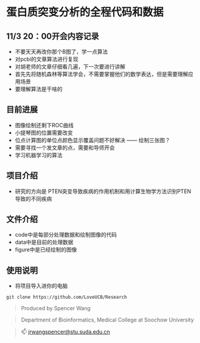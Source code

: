 #  蛋白质突变分析的全程代码和数据
## 11/3 20：00开会内容记录
- 不要天天再改你那个B图了，学一点算法
- 对pcbi的文章算法进行复现
- 对胡老师的文章仔细看几遍，下一次要进行讲解
- 首先先将随机森林等算法学会，不需要掌握他们的数学表达，但是需要理解应用场景
- 要理解算法是干啥的
## 目前进展
- 图像绘制还剩下ROC曲线
- 小提琴图的位置需要改变
- 位点计算图的单位点颜色显示覆盖问题不好解决 —— 绘制三张图？
- 需要寻找一个发文章的点，需要和导师开会
- 学习机器学习的算法
## 项目介绍
- 研究的方向是 PTEN突变导致疾病的作用机制和用计算生物学方法识别PTEN导致的不同疾病
## 文件介绍
- code中是每部分处理数据和绘制图像的代码
- data中是目前的处理数据
- figure中是已经绘制的图像
## 使用说明
- 将项目导入进你的电脑
```
git clone https://github.com/LoveUCB/Research
```
> Produced by Spencer Wang

> Department of Bioinformatics, Medical College at Soochow University

> :mailbox: jrwangspencer@stu.suda.edu.cn
